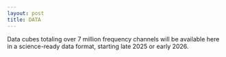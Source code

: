 ```yaml
---
layout: post
title: DATA
---
```

<p>
Data cubes totaling over 7 million frequency channels will be available here in a science-ready data format, starting late 2025 or early 2026.
</p>

